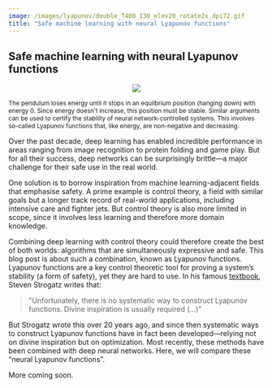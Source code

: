 ```yaml
---
image: /images/lyapunov/double_T400_I30_elev20_rotate2x_dpi72.gif 
title: "Safe machine learning with neural Lyapunov functions"
---
```


## Safe machine learning with neural Lyapunov functions

<p align="center">
<img src="/images/lyapunov/double_T400_I30_elev20_rotate2x_dpi72_up.gif"  style="background:none; border:none; box-shadow:none;">
</p>
<span class="caption" STYLE="font-size:85%"> The pendulum loses energy until it stops in an equilbrium position (hanging down) with energy 0. 
 Since energy doesn't increase, this position must be stable. Similar arguments can be used to certify the stability of neural network-controlled systems. This involves so-called Lyapunov functions that, like energy, are non-negative and decreasing. </span>

Over the past decade, deep learning has enabled incredible performance in areas ranging from image recognition to protein folding and game play. But for all their success, deep networks can be surprisingly brittle—a major challenge for their safe use in the real world. 

One solution is to borrow inspiration from machine learning-adjacent fields that emphasise safety. A prime example is control theory, a field with similar goals but a longer track record of real-world applications, including intensive care and fighter jets. But control theory is also more limited in scope, since it involves less learning and therefore more domain knowledge. 

Combining deep learning with control theory could therefore create the best of both worlds: algorithms that are simultaneously expressive and safe. This blog post is about such a combination, known as Lyapunov functions. Lyapunov functions are a key control theoretic tool for proving a system’s stability (a form of safety), yet they are hard to use. In his famous [textbook](https://www.stevenstrogatz.com/books/nonlinear-dynamics-and-chaos-with-applications-to-physics-biology-chemistry-and-engineering), Steven Strogatz writes that:

> "Unfortunately, there is no systematic way to construct Lyapunov functions.
> Divine inspiration is usually required (...)" 

But Strogatz wrote this over 20 years ago, and since then systematic ways to construct Lyapunov functions have in fact been developed—relying not on divine inspiration but on optimization. Most recently, these methods have been combined with deep neural networks. Here, we will compare these “neural Lyapunov functions”. 

More coming soon. 

